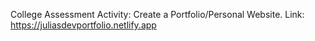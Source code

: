 College Assessment Activity: Create a Portfolio/Personal Website.
Link: https://juliasdevportfolio.netlify.app
